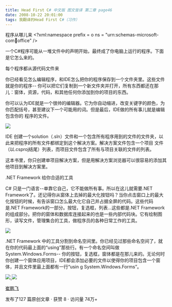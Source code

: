 ```yaml
---
title: Head First C# 中文版 图文皆译 第二章 page46
date: 2008-10-22 20:01:00
tags: 我翻译的Head First C#（习作）
---
```

程序从哪儿来  <?xml:namespace prefix = o ns = "urn:schemas-microsoft-
com:office:office" />

一个C#程序可能从一堆文件中的声明开始，最终成了你电脑上运行的程序。下面是它怎么来的。

每个程序都从源代码文件来

你已经看见怎么编辑程序，和IDE怎么把你的程序保存到一个文件夹里。这些文件就是你的程序--
你可以把它们复制到一个新文件夹并打开，所有东西都还在那儿：窗体，资源，代码，和其他任何你添加到你的项目的东西。

你可以认为IDE就是一个很帅的编辑器。它为你自动缩进，改变关键字的颜色，为你匹配括号，甚至建议下一个可能用的词。但是最后，IDE做的所有事儿就是编辑包含你的
程序的文件。

![](https://p-blog.csdn.net/images/p_blog_csdn_net/cuipengfei1/EntryImages/20081022/%E6%88%AA%E5%9B%BE00633603024940937500.jpg)

IDE  创建一个solution（.sln）文件和一个包含所有程序用到的文件的文件夹，以此来把程序的所有文件都绑定到这个解决方案。解决方案文件包含一个项目
文件（以.csproj结尾）列表，而项目文件包含了所有与项目关联的文件的列表。

这本书里，你只创建单项目解决方案，但是用解决方案浏览器可以很容易的添加其他项目到解决方案里。

.NET Framework  给你合适的工具

C#  只是一门语言--单靠它自己，它不能做所有事。所以在这儿就需要.NET
Framework了。还记得你从窗体上去掉的最大化按钮吗？当你点击窗口上的最大化按钮的时候，有告诉窗口怎么最大化它自己并占据全屏的代码。这些代码是.NET
Framework的一部分。按钮，复选框，列表...这些都是.NET
Framework的组成部分。把你的窗体和数据库连接起来的也是一些内部代码块。它有绘制图形，读写文件，管理集合的工具，做程序员的各种日常工作的工具。

![](https://p-blog.csdn.net/images/p_blog_csdn_net/cuipengfei1/EntryImages/20081022/%E6%88%AA%E5%9B%BE01633603024941406250.jpg)

.NET Framework
中的工具分割到命名空间里。你已经见过那些命名空间了，就在你的代码最上面的“using”那些行。有一个命名空间叫做System.Windows.Forms--
你的按钮，复选框，窗体都是在那儿来的。无论何时你创建一个窗体应用项目，IDE都会添加必要的文件以使得你的项目包含一个窗体，并且文件里最上面都有一行“usin
g System.Windows.Forms”。



[ ![](https://profile.csdnimg.cn/5/2/5/3_cuipengfei1)
![](https://g.csdnimg.cn/static/user-reg-year/1x/11.png)
](https://blog.csdn.net/cuipengfei1)

[ 崔鹏飞 ](https://blog.csdn.net/cuipengfei1)

发布了127 篇原创文章  ·  获赞 8  ·  访问量 74万+

